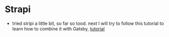 # Strapi

- tried stripi a little bit, so far so tood. next I will try to follow this tutorial to learn how to combine it with Gatsby, [tutorial](https://strapi.io/blog/building-a-static-website-using-gatsby-and-strapi/#9deploytoheroku)

